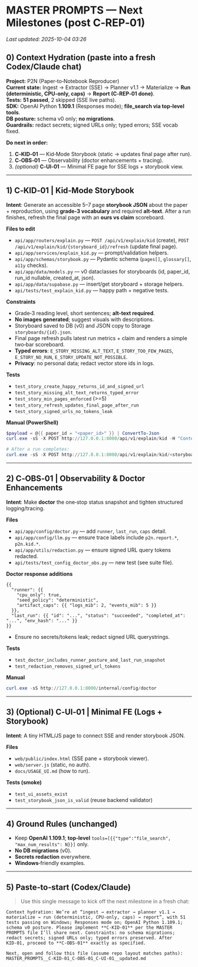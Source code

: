 
# MASTER PROMPTS — Next Milestones (post C‑REP‑01)
_Last updated: 2025-10-04 03:26_

## 0) Context Hydration (paste into a fresh Codex/Claude chat)

**Project:** P2N (Paper‑to‑Notebook Reproducer)  
**Current state:** Ingest → Extractor (SSE) → Planner v1.1 → Materialize → **Run (deterministic, CPU‑only, caps)** → **Report (C‑REP‑01 done)**.  
**Tests:** **51 passed**, 2 skipped (SSE live paths).  
**SDK:** OpenAI Python **1.109.1** (Responses mode); **file_search via top‑level tools**.  
**DB posture:** schema v0 only; **no migrations**.  
**Guardrails:** redact secrets; signed URLs only; typed errors; SSE vocab fixed.

**Do next in order:**  
1) **C‑KID‑01** — Kid‑Mode Storybook (static → updates final page after run).  
2) **C‑OBS‑01** — Observability (doctor enhancements + tracing).  
3) *(optional)* **C‑UI‑01** — Minimal FE page for SSE logs + storybook view.

---

## 1) C‑KID‑01 | Kid‑Mode Storybook

**Intent**: Generate an accessible 5–7 page **storybook JSON** about the paper + reproduction, using **grade‑3 vocabulary** and required **alt‑text**. After a run finishes, refresh the final page with an **ours vs claim** scoreboard.

**Files to edit**  
- `api/app/routers/explain.py` — `POST /api/v1/explain/kid` (create), `POST /api/v1/explain/kid/{storyboard_id}/refresh` (update final page).  
- `api/app/services/explain_kid.py` — prompt/validation helpers.  
- `api/app/schemas/storybook.py` — Pydantic schema (`pages[]`, `glossary[]`, `a11y` checks).  
- `api/app/data/models.py` — v0 dataclasses for storyboards (id, paper_id, run_id nullable, created_at, json).  
- `api/app/data/supabase.py` — insert/get storyboard + storage helpers.  
- `api/tests/test_explain_kid.py` — happy path + negative tests.

**Constraints**  
- Grade‑3 reading level, short sentences; **alt‑text required**.  
- **No images generated**; suggest visuals with descriptions.  
- Storyboard saved to DB (v0) and JSON copy to Storage `storyboards/{id}.json`.  
- Final page refresh pulls latest run metrics + claim and renders a simple two‑bar scoreboard.  
- **Typed errors**: `E_STORY_MISSING_ALT_TEXT`, `E_STORY_TOO_FEW_PAGES`, `E_STORY_NO_RUN`, `E_STORY_UPDATE_NOT_POSSIBLE`.  
- **Privacy**: no personal data; redact vector store ids in logs.

**Tests**  
- `test_story_create_happy_returns_id_and_signed_url`  
- `test_story_missing_alt_text_returns_typed_error`  
- `test_story_min_pages_enforced` (>=5)  
- `test_story_refresh_updates_final_page_after_run`  
- `test_story_signed_urls_no_tokens_leak`

**Manual (PowerShell)**  
```powershell
$payload = @{{ paper_id = "<paper_id>" }} | ConvertTo-Json
curl.exe -sS -X POST http://127.0.0.1:8000/api/v1/explain/kid -H "Content-Type: application/json" -d $payload

# After a run completes:
curl.exe -sS -X POST http://127.0.0.1:8000/api/v1/explain/kid/<storyboard_id>/refresh
```

---

## 2) C‑OBS‑01 | Observability & Doctor Enhancements

**Intent**: Make **doctor** the one‑stop status snapshot and tighten structured logging/tracing.

**Files**  
- `api/app/config/doctor.py` — add `runner`, `last_run`, `caps` detail.  
- `api/app/config/llm.py` — ensure trace labels include `p2n.report.*`, `p2n.kid.*`.  
- `api/app/utils/redaction.py` — ensure signed URL query tokens redacted.  
- `api/tests/test_config_doctor_obs.py` — new test (see suite file).

**Doctor response additions**  
```jsonc
{{
  "runner": {{
    "cpu_only": true,
    "seed_policy": "deterministic",
    "artifact_caps": {{ "logs_mib": 2, "events_mib": 5 }}
  }},
  "last_run": {{ "id": "...", "status": "succeeded", "completed_at": "...", "env_hash": "..." }}
}}
```
- Ensure no secrets/tokens leak; redact signed URL querystrings.

**Tests**  
- `test_doctor_includes_runner_posture_and_last_run_snapshot`  
- `test_redaction_removes_signed_url_tokens`

**Manual**  
```powershell
curl.exe -sS http://127.0.0.1:8000/internal/config/doctor
```

---

## 3) (Optional) C‑UI‑01 | Minimal FE (Logs + Storybook)

**Intent**: A tiny HTML/JS page to connect SSE and render storybook JSON.

**Files**  
- `web/public/index.html` (SSE pane + storybook viewer).  
- `web/server.js` (static, no auth).  
- `docs/USAGE_UI.md` (how to run).

**Tests (smoke)**  
- `test_ui_assets_exist`  
- `test_storybook_json_is_valid` (reuse backend validator)

---

## 4) Ground Rules (unchanged)
- Keep **OpenAI 1.109.1**; **top‑level** `tools=[{{"type":"file_search", "max_num_results": N}}]` only.  
- **No DB migrations** (v0).  
- **Secrets redaction** everywhere.  
- **Windows**‑friendly examples.

---

## 5) Paste‑to‑start (Codex/Claude)
> Use this single message to kick off the next milestone in a fresh chat:

```
Context hydration: We’re at “ingest → extractor → planner v1.1 → materialize → run (deterministic, CPU‑only, caps) → report”, with 51 tests passing on Windows; Responses mode on; OpenAI Python 1.109.1; schema v0 posture. Please implement **C‑KID‑01** per the MASTER PROMPTS file I’ll share next. Constraints: no schema migrations; redact secrets; signed URLs only; typed errors preserved. After KID‑01, proceed to **C‑OBS‑01** exactly as specified.

Next, open and follow this file (assume repo layout matches paths):
MASTER_PROMPTS__C-KID-01_C-OBS-01_C-UI-01__updated.md
```
